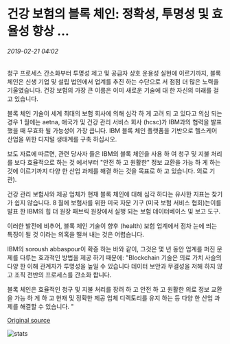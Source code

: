 # 건강 보험의 블록 체인: 정확성, 투명성 및 효율성 향상 ...

###### 2019-02-21 04:02

청구 프로세스 간소화부터 투명성 제고 및 공급자 상호 운용성 실현에 이르기까지, 블록 체인은 신생 기업 및 설립 법인에서 업계를 추진 하는 수단으로 서 점점 더 많은 노력을 기울였습니다. 건강 보험의 가장 큰 이름은 이미 새로운 기술에 대 한 자신의 미래를 걸고 있습니다.

블록 체인 기술이 세계 최대의 보험 회사에 의해 심각 하 게 고려 되 고 있다고 의심 되는 경우 1 월에는 aetna, 애국가 및 건강 관리 서비스 회사 (hcsc)가 IBM과의 협력을 발표 했을 때 무효화 될 가능성이 가장 큽니다. IBM 블록 체인 플랫폼을 기반으로 헬스케어 산업을 위한 디지털 생태계를 구축 하십시오.

보도 자료에 따르면, 관련 당사자 들은 IBM의 블록 체인을 사용 하 여 청구 및 지불 처리를 보다 효율적으로 하는 것 에서부터 "안전 하 고 원활한" 정보 교환을 가능 하 게 하는 것에 이르기까지 다양 한 산업 과제를 해결 하는 것을 목표로 하 고 있습니다. 의료 기관).

건강 관리 보험사와 제공 업체가 현재 블록 체인에 대해 심각 하다는 유사한 지표는 찾기가 쉽지 않습니다. 8 월에 보험사를 위한 미국 자문 기구 (미국 보험 서비스 협회)는이를 발표 한 IBM의 힙 더 원장 패브릭 원장에서 실행 되는 보험 데이터베이스 및 보고 도구.

이러한 발전에 비추어, 블록 체인 기술이 향후 (health) 보험 업계에서 점차 눈에 띄는 특징이 될 것 이라는 의혹을 떨쳐 내는 것은 어렵습니다.

IBM의 soroush abbaspour이 확증 하는 바와 같이, 그것은 몇 년 동안 업계를 퍼진 문제를 다루는 효과적인 방법을 제공 하기 때문에: "Blockchain 기술은 의료 가치 사슬의 다양 한 이해 관계자가 투명성을 높일 수 있습니다 데이터 보안과 무결성을 저해 하지 않고 조직 전반의 프로세스를 간소화 합니다.

블록 체인은 효율적인 청구 및 지불 처리를 장려 하 고 안전 하 고 원활한 의료 정보 교환을 가능 하 게 하 고 현재 및 정확한 제공 업체 디렉토리를 유지 하는 등 다양 한 산업 과제를 해결할 수 있습니다. "

[Original source](https://cointelegraph.com/news/blockchain-in-health-insurance-more-accuracy-more-transparency-and-more-efficiency)

![stats](https://c.statcounter.com/11760860/0/a89fa40b/1/ "stats")